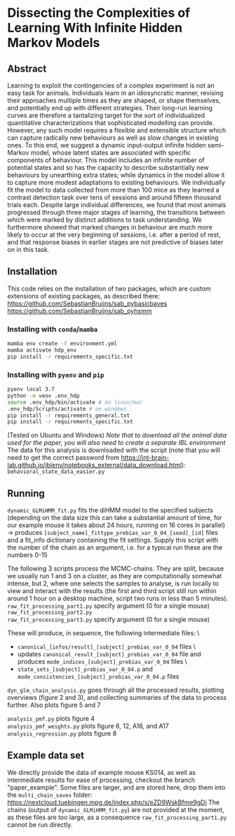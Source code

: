 # Dissecting the Complexities of Learning With Infinite Hidden Markov Models

## Abstract

Learning to exploit the contingencies of a complex experiment is not an easy task for animals. Individuals learn in an idiosyncratic manner, revising their approaches multiple times as they are shaped, or shape themselves, and potentially end up with different strategies. Their long-run learning curves are therefore a tantalizing target for the sort of individualized quantitative characterizations that sophisticated modelling can provide. However, any such model requires a flexible and extensible structure which can capture radically new behaviours as well as slow changes in existing ones. To this end, we suggest a dynamic input-output infinite hidden semi-Markov model, whose latent states are associated with specific components of behaviour. This model includes an infinite number of potential states and so has the capacity to describe substantially new behaviours by unearthing extra states; while dynamics in the model allow it to capture more modest adaptations to existing behaviours. We individually fit the model to data collected from more than 100 mice as they learned a contrast detection task over tens of sessions and around fifteen thousand trials each. Despite large individual differences, we found that most animals progressed through three major stages of learning, the transitions between which were marked by distinct additions to task understanding. We furthermore showed that marked changes in behaviour are much more likely to occur at the very beginning of sessions, i.e. after a period of rest, and that response biases in earlier stages are not predictive of biases later on in this task.

## Installation

This code relies on the installation of two packages, which are custom extensions of existing packages, as described there: \
https://github.com/SebastianBruijns/sab_pybasicbayes \
https://github.com/SebastianBruijns/sab_pyhsmm

### Installing with `conda`/`mamba`
```sh
mamba env create -f environment.yml
mamba activate hdp_env
pip install -r requirements_specific.txt
```

### Installing with `pyenv` and `pip`
```sh
pyenv local 3.7
python -m venv .env_hdp
source .env_hdp/bin/activate # on linux/mac
.env_hdp/Scripts/activate # on windows
pip install -r requirements_general.txt
pip install -r requirements_specific.txt
```

(Tested on Ubuntu and Windows)
*Note that to download all the animal data used for the paper, you will also need to create a separate IBL environment*
The data for this analysis is downloaded with the script (note that you will need to get the correct password from https://int-brain-lab.github.io/iblenv/notebooks_external/data_download.html): \
``behavioral_state_data_easier.py``

## Running

``dynamic_GLMiHMM_fit.py`` fits the diHMM model to the specified subjects (depending on the data size this can take a substantial amount of time, for our example mouse it takes about 24 hours, running on 16 cores in parallel) -> produces `[subject_name]_fittype_prebias_var_0_04_[seed]_[id]` files and a fit_info dictionary containing the fit settings.
Supply this script with the number of the chain as an argument, i.e. for a typical run these are the numbers 0-15

The following 3 scripts process the MCMC-chains. They are split, because we usually run 1 and 3 on a cluster, as they are computationally somewhat intense, but 2, where one selects the samples to analyse, is run locally to view and interact with the results (the first and third script still run within around 1 hour on a desktop machine, script two runs in less than 5 minutes).\
``raw_fit_processing_part1.py``  specify argument (0 for a single mouse) \
``raw_fit_processing_part2.py``  \
``raw_fit_processing_part3.py`` specify argument (0 for a single mouse)

These will produce, in sequence, the following intermediate files: \
- ``canonical_[infos/result]_[subject]_prebias_var_0_04`` files \
- updates ``canonical_result_[subject]_prebias_var_0_04`` file and produces ``mode_indices_[subject]_prebias_var_0_04`` files \
- ``state_sets_[subject]_prebias_var_0_04.p`` and ``mode_consistencies_[subject]_prebias_var_0_04.p`` files


``dyn_glm_chain_analysis.py`` goes through all the processed results, plotting overviews (figure 2 and 3), and collecting summaries of the data to process further. Also plots figure 5 and 7

``analysis_pmf.py`` plots figure 4\
``analysis_pmf_weights.py`` plots figure 6, 12, A16, and A17\
``analysis_regression.py`` plots figure 8

## Example data set

We directly provide the data of example mouse KS014, as well as intermediate results for ease of processing, checkout the branch "paper_example". Some files are larger, and are stored here, drop them into the `multi_chain_saves` folder: https://nextcloud.tuebingen.mpg.de/index.php/s/eZD9WskBfme9gDj
The chains (output of ``dynamic_GLMiHMM_fit.py``) are not provided at the moment, as these files are too large, as a consequence ``raw_fit_processing_part1.py`` cannot be run directly.
